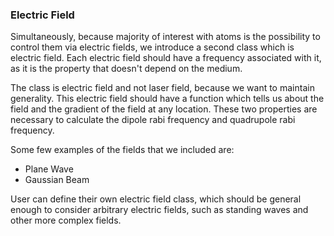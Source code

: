 ### Electric Field

Simultaneously, because majority of interest with atoms is the possibility to control them via electric fields, we introduce a second class which is electric field. Each electric field should have a frequency associated with it, as it is the property that doesn't depend on the medium. 

The class is electric field and not laser field, because we want to maintain generality. This electric field should have a function which tells us about the field and the gradient of the field at any location. These two properties are necessary to calculate the dipole rabi frequency and quadrupole rabi frequency. 

Some few examples of the fields that we included are:
- Plane Wave
- Gaussian Beam

User can define their own electric field class, which should be general enough to consider arbitrary electric fields, such as standing waves and other more complex fields.